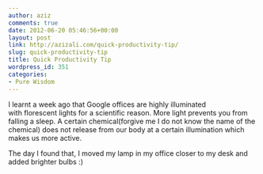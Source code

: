 ```yaml
---
author: aziz
comments: true
date: 2012-06-20 05:46:56+00:00
layout: post
link: http://azizali.com/quick-productivity-tip/
slug: quick-productivity-tip
title: Quick Productivity Tip
wordpress_id: 351
categories:
- Pure Wisdom
---
```


I learnt a week ago that Google offices are highly illuminated with florescent lights for a scientific reason. More light prevents you from falling a sleep. A certain chemical(forgive me I do not know the name of the chemical) does not release from our body at a certain illumination which makes us more active.

The day I found that, I moved my lamp in my office closer to my desk and added brighter bulbs :)
